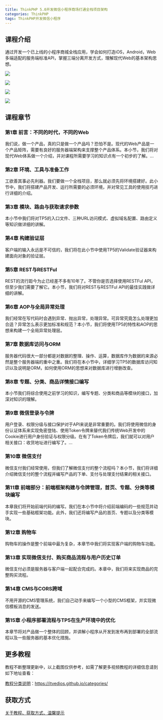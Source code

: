 ```yaml
---
title: ThinkPHP 5.0开发微信小程序商场打通全栈项目架构
categories: ThinkPHP
tags: ThinkPHP开发微信小程序
---
```


## 课程介绍

通过开发一个已上线的小程序商城全栈应用，学会如何打造iOS，Android，Web多端适配的服务端标准API，掌握三端分离开发方式，理解现代Web的基本架构思想。

![](http://oqn6ggw87.bkt.clouddn.com/ThinkPHP5.0+小程序商城1.png)

<!--more-->

![](http://oqn6ggw87.bkt.clouddn.com/ThinkPHP5.0+小程序商城2.png)

![](http://oqn6ggw87.bkt.clouddn.com/ThinkPHP5.0+小程序商城3.png)

![](http://oqn6ggw87.bkt.clouddn.com/ThinkPHP5.0+小程序商城4.png)

## 课程章节

### 第1章 前言：不同的时代，不同的Web

我们说，做一个产品，真的只是做一个产品吗？恐怕不是。现代的Web产品是一个产品矩阵，需要有良好的服务器端架构来支撑整个产品体系。本小节，我们将对现代Web体系做一个介绍，并对课程所需要学习的知识点有一个初步的了解。...

### 第2章 环境、工具与准备工作

工欲善其事必先利器。我们要做一个全栈项目，那么就必须先将环境搭建好。此小节中，我们将搭建产品开发、运行所需要的必须环境，并对常见工具的使用技巧进行详细的介绍。

### 第3章 模块、路由与获取请求参数

本小节中我们将对TP5的入口文件、三种URL访问模式、虚拟域名配置、路由定义等知识做详细的讲解。

### 第4章 构建验证层

客户端的输入永远是不可信的，我们将在此小节中使用TP5的Validate验证器来构建面向对象的验证层。

### 第5章 REST与RESTFul

REST的流行距今为止已经差不多有10年了。不管你是否选择使用RESTFul API，但至少我们需要了解它。本小节，我们将对REST与RESTFul API的最佳实践做详细的讲解。

### 第6章 AOP与全局异常处理

我们经常在写代码时会遇到异常、抛出异常，处理异常。可异常究竟怎么处理更加合适？异常怎么表示更加标准和规范？本小节，我们将使用TP5的特性和AOP的思想来构建一个全局异常处理层。

### 第7章 数据库访问与ORM

服务器代码很大一部分都是对数据的整理、操作、运算，数据库作为数据的来源必然是整个服务器端的重中之重。我们将在本小节中，详细学习TP5的数据库访问知识以及说明是ORM，如何使用ORM的思想来对数据库进行增删改查。

### 第8章 专题、分类、商品详情接口编写

本小节我们将综合使用之前学习的知识，编写专题、分类和商品等模块的接口，加深对知识的理解。

### 第9章 微信登录与令牌

用户登录、权限分级与接口保护对于API来说是非常重要的。我们将使用微信的身份认证体系来实现免密登陆、使用Token令牌来替代我们传统Web开发中的Cookie进行用户身份验证与权限分级。在有了Token令牌后，我们就可以对用户相关接口：收货地址进行编写了。...

### 第10章 微信支付

微信支付我们经常使用，但我们了解微信支付的整个流程吗？本小节，我们将详细介绍微信支付的整个流程并编写产品的下单、支付与处理支付结果的相关接口。

### 第11章 前端部分：前端框架构建与令牌管理，首页、专题、分类等模块编写

本章我们将开始前端代码的编写。我们在本小节中将介绍前端编码的一些规范并动手实现一些基础框架功能。此外，我们还将编写产品的首页、专题以及分类等模块。

### 第12章 购物车

购物车的操作是整个前端中最为复杂，本章节中我们将实现客户端的购物车功能。

### 第13章 实现微信支付、购买商品流程与用户历史订单

微信支付必须是服务器与客户端一起配合完成的。本章中，我们将来实现商品的完整购买流程。

### 第14章 CMS与CORS跨域

不用开源的CMS管理系统，我们自己动手来编写一个小型的CMS框架，并实现微信模板消息的发送。

### 第15章 小程序部署流程与TP5在生产环境中的优化

本章节将对产品做一个整体的回顾，并讲解小程序从开发到发布再到部署的全部流程以及一些服务器的基本优化措施。

## 更多教程

教程不断整理更新中，以上截图仅供参考，如需了解更多视频教程的详细信息请到如下地址查看：

[教程分类说明](https://itvedios.github.io/categories/)：<https://itvedios.github.io/categories/>

## 获取方式

[关于教程、获取方式、温馨提示](https://itvedios.github.io/about/)